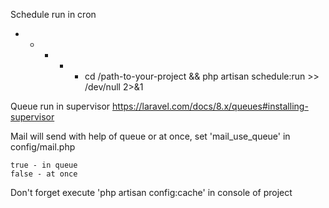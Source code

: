 
Schedule run in cron
* * * * * cd /path-to-your-project && php artisan schedule:run >> /dev/null 2>&1


Queue run in supervisor
https://laravel.com/docs/8.x/queues#installing-supervisor


Mail will send with help of queue or at once, set 'mail_use_queue' in config/mail.php 

    true - in queue
    false - at once
    
Don't forget execute 'php artisan config:cache' in console of project


